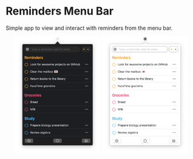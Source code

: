 # Reminders Menu Bar

Simple app to view and interact with reminders from the menu bar.

<div align="center">
	<img
		max-width="400"
		width="45%"
		src="images/reminder-menubar-dark.png"
		alt="Reminders Menu Bar in dark mode"
	>
	<img
		max-width="400"
		width="45%"
		src="images/reminder-menubar-light.png"
		alt="Reminders Menu Bar in light mode"
	>
</div>
